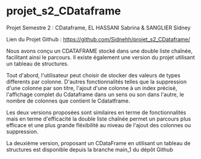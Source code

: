 # projet_s2_CDataframe
Projet Semestre 2 : CDataframe, EL HASSANI Sabrina & SANGLIER Sidney 

Lien du Projet Github : https://github.com/Sidnehh/projet_s2_CDataframe/

Nous avons conçu un CDATAFRAME stocké dans une double liste chaînée, facilitant ainsi le parcours.
Il existe également une version du projet utilisant un tableau de structures.


Tout d'abord, l'utilisateur peut choisir de stocker des valeurs de types differents par colonne. 
D'autres fonctionnalités telles que la suppression d'une colonne par son titre, l'ajout d'une colonne à un index précisé, 
l'affichage complet du Cdataframe dans un sens ou son dans l'autre, 
le nombre de colonnes que contient le Cdatatframe.

Les deux versions proposées sont similaires en terme de fonctionnalités mais en terme d'efficacité la double liste chaînée permet un parcours plus efficace et une plus grande fléxibilité au niveau de l'ajout des colonnes ou suppression.

La deuxième version, proposant un CDataFrame en utilisant un tableau de structures est disponible depuis la branche main_1 du dépôt Github
